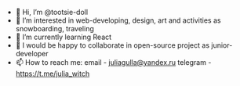 - 👋 Hi, I’m @tootsie-doll
- 👀 I’m interested in web-developing, design, art and activities as snowboarding, traveling
- 🌱 I’m currently learning React
- 💞️ I would be happy to collaborate in open-source project as junior-developer 
- 📫 How to reach me: 
email - juliagulla@yandex.ru 
telegram - https://t.me/julia_witch
